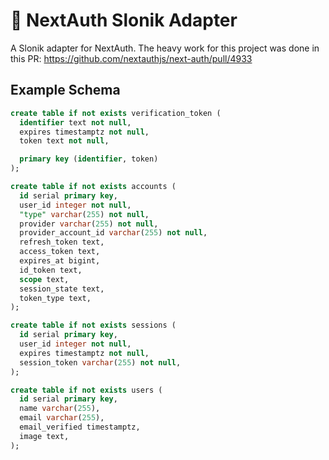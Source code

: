 # 🐘 NextAuth Slonik Adapter

A Slonik adapter for NextAuth. The heavy work for this project was done in this PR: https://github.com/nextauthjs/next-auth/pull/4933

## Example Schema

```sql
create table if not exists verification_token (
  identifier text not null,
  expires timestamptz not null,
  token text not null,

  primary key (identifier, token)
);

create table if not exists accounts (
  id serial primary key,
  user_id integer not null,
  "type" varchar(255) not null,
  provider varchar(255) not null,
  provider_account_id varchar(255) not null,
  refresh_token text,
  access_token text,
  expires_at bigint,
  id_token text,
  scope text,
  session_state text,
  token_type text,
);

create table if not exists sessions (
  id serial primary key,
  user_id integer not null,
  expires timestamptz not null,
  session_token varchar(255) not null,
);

create table if not exists users (
  id serial primary key,
  name varchar(255),
  email varchar(255),
  email_verified timestamptz,
  image text,
);

```

